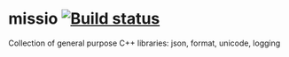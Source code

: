 missio [![Build status](https://travis-ci.org/ilya-golovenko/missio.svg)](https://travis-ci.org/ilya-golovenko/missio)
=======
Collection of general purpose C++ libraries: json, format, unicode, logging
